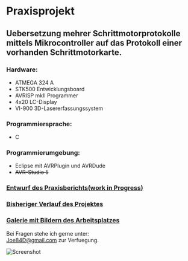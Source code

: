 # Praxisprojekt #

## Uebersetzung mehrer Schrittmotorprotokolle mittels Mikrocontroller auf das Protokoll einer vorhanden Schrittmotorkarte.

### Hardware:

*	ATMEGA 324 A
*	STK500 Entwicklungsboard
* AVRISP mkII Programmer
* 4x20 LC-Display 
* VI-900 3D-Lasererfassungssystem

### Programmiersprache: 

* C

### Programmierumgebung:

* Eclipse mit AVRPlugin und AVRDude
* ~~AVR-Studio 5~~

### [Entwurf des Praxisberichts(**work in Progress**)](https://github.com/JoeD84/Praxisprojekt/blob/master/Dokumente/!Praxisbericht/!Praxisbericht.pdf?raw=true)

### [Bisheriger Verlauf des Projektes](https://github.com/JoeD84/Praxisprojekt/blob/master/Dokumente/Praxisprojekt_Fortschritte.pdf?raw=true)

### [Galerie mit Bildern des Arbeitsplatzes](https://picasaweb.google.com/Johannes.Dielmann/Praxisprojekt?authuser=0&feat=directlink)

Bei Fragen stehe ich gerne unter:<br />
<Joe84D@gmail.com>
zur Verfuegung.

![Screenshot](https://lh5.googleusercontent.com/-3DdKukSgjJs/TuCvp-5xpEI/AAAAAAAALDs/eeFK-buyE2Q/s800/IMG_20111207_191907.jpg)
